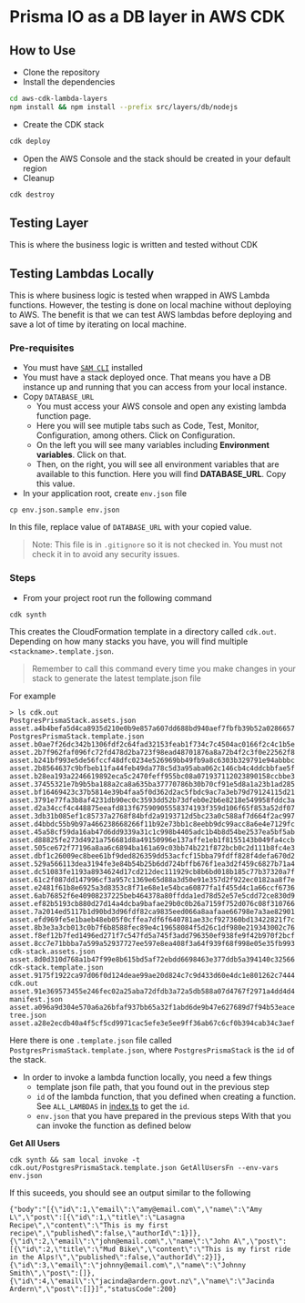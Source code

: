 # Prisma IO as a DB layer in AWS CDK

## How to Use

- Clone the repository
- Install the dependencies
```bash
cd aws-cdk-lambda-layers
npm install && npm install --prefix src/layers/db/nodejs
```
- Create the CDK stack
```bash
cdk deploy
```
- Open the AWS Console and the stack should be created in your default region
- Cleanup
```bash
cdk destroy
```

## Testing Layer
This is where the business logic is written
and tested without CDK

## Testing Lambdas Locally
This is where business logic is tested when wrapped in AWS Lambda functions. However, the testing is done
on local machine without deploying to AWS.
The benefit is that we can test AWS lambdas before deploying and save a lot of time by iterating on local machine.

### Pre-requisites
- You must have [`SAM CLI`](https://docs.aws.amazon.com/serverless-application-model/latest/developerguide/install-sam-cli.html) installed
- You must have a stack deployed once. That means you have a DB instance up and running
that you can access from your local instance.
- Copy `DATABASE_URL`
  - You must access your AWS console and open any existing lambda function page.
  - Here you will see mutiple tabs such as Code, Test, Monitor, Configuration, among others. Click on Configuration.
  - On the left you will see many variables including **Environment variables**. Click on that.
  - Then, on the right, you will see all environment variables that are available to this function. Here you will find **DATABASE_URL**. Copy this value.
- In your application root, create `env.json` file
```shell
cp env.json.sample env.json
```
In this file, replace value of `DATABASE_URL` with your copied value.
> Note: This file is in `.gitignore` so it is not checked in. You must not check it in to avoid
> any security issues.

### Steps
- From your project root run the following command
```shell
cdk synth
```
This creates the CloudFormation template in a directory called `cdk.out`. Depending on how many stacks you have, you will find multiple `<stackname>.template.json`.
> Remember to call this command every time you make changes in your stack to generate the latest template.json file

For example
```shell
> ls cdk.out 
PostgresPrismaStack.assets.json                                        asset.a4b4befa5d4ca8935d210e0b9e857a607dd688bd940aef7fbfb39b52a0286657
PostgresPrismaStack.template.json                                      asset.b0ae7f26dc342b1306fdf2c64fad32153feab1f734c7c4504ac0166f2c4c1b5e
asset.2b7f962faf096fc72fd478d2ba723f98ead48701876a8a72b4f2c3f0e22562f8 asset.b241bf993e5de56fccf48dfc0234e526969bb49fb9a8c6303b329791e94abbbc
asset.2b8564637c9bfbeb11fa44feb49da778c5d3a95aba062c146cb4c4ddcbbfae5f asset.b28ea193a2246619892eca5c2470feff955bc08a071937112023890158ccbbe3
asset.37455321e7b9b5ba188a2ca8a635ba37770786b30b70cf91e5d8a1a23b1ad285 asset.bf16469423c37b5814e39b4faa5f0d362d2ac5fbdc9ac7a3eb79d79124115d21
asset.3791e77fa3b8af4231db90ec0c3593dd52b73dfeb0e2b6e8218e549958fddc3a asset.d2a34ccf4c448875eeafd813f67590905558374193f359d106f65f853a52df07
asset.3db31b085ef1c85737a2768f84bfd2a9193712d5bc23a0c588af7d664f2ac997 asset.d4bbdc55b9b97a466238668266f11b92e73bb1c8eebb9dc99acc8a6e4e7129fc
asset.45a58cf59da16ab47d6dd9339a31c1c998b4405adc1b4b8d54be2537ea5bf5ab asset.d88825fe273d4921a756681d8a49150996e137affe1eb1f8155143b049fa4ccb
asset.505ce672f77196a8aa6c6894ba161a69c03bb74b221f872bcb0c2d111b8fc4e3 asset.dbf1c26009ec8bee61bf9ded826359dd53acfcf15bba79fdff828f4defa670d2
asset.529a566113dea3194fe3e84b54b25b6dd724bffb676f1ea3d2f459c6827b71a4 asset.dc51083fe1193a8934624d17cd212dec111929cb8b6bd018b185c77b37320a7f
asset.61c2f087dd147996cf3a957c1369e65d88a3d50e91e357d2f922ec0182aa8f7e asset.e2481f61b8e6925a3d8353c8f71e68e1e54bca60877fa1f455d4c1a66ccf6736
asset.6ab76852f6e40908237225beb464378a80ffdda1ed78d52e57e5cdd72ce830d9 asset.ef82b5193cb880d27d14a4dcba9bafae29b0c0b26a7159f752d076c08f310766
asset.7a2014ed5117b1d90bd3d96fdf82ca9835eed066a8aafaae66798e7a3ae82901 asset.efd969fe5e1baeb48eb05f0cffea7df6f640781ae33cf927360bd13422821f7c
asset.8b3e3a3cb013c0b7f6b8588fec89e4c19658084f5d26c1df980e219343002c76 asset.f8ef12b7fed1496ed271f7c547fd5a745f3add796350ef938fe9f42b970f2bcf
asset.8cc7e71bbba7a599a52937727ee597e8ea408f3a64f939f68f998e05e35fb993 cdk-stack.assets.json
asset.8d0d310d768a1b47f99e8b615bd5af72ebdd6698463e377ddb5a394140c32566 cdk-stack.template.json
asset.9175f1922ca97d06f0d124deae99ae20d824c7c9d433d60e4dc1e801262c7444 cdk.out
asset.91e369573455e246fec02a25aba72dfdb3a72a5db588a07d4767f2971a4dd4d4 manifest.json
asset.a096a9d304e570a6a26bfaf937bb65a32f1abd6de9b47e627689d7f94b53eace tree.json
asset.a28e2ecdb40a4f5cf5cd9971cac5efe3e5ee9ff36ab67c6cf0b394cab34c3aef
```
Here there is one `.template.json` file called `PostgresPrismaStack.template.json`, where `PostgresPrismaStack` is the `id` of the stack.
- In order to invoke a lambda function locally, you need a few things
    - template json file path, that you found out in the previous step
    - `id` of the lambda function, that you defined when creating a function. See `ALL_LAMBDAS` in [index.ts](./lib/lambdas/index.ts) to get the `id`.
    - `env.json` that you have prepared in the previous steps 
With that you can invoke the function as defined below

**Get All Users**
```shell
cdk synth && sam local invoke -t cdk.out/PostgresPrismaStack.template.json GetAllUsersFn --env-vars env.json
```
If this suceeds, you should see an output similar to the following
```shell
{"body":"[{\"id\":1,\"email\":\"amy@email.com\",\"name\":\"Amy L\",\"post\":[{\"id\":1,\"title\":\"Lasagna Recipe\",\"content\":\"This is my first recipe\",\"published\":false,\"authorId\":1}]},{\"id\":2,\"email\":\"john@email.com\",\"name\":\"John A\",\"post\":[{\"id\":2,\"title\":\"Mud Bike\",\"content\":\"This is my first ride in the Alps!\",\"published\":false,\"authorId\":2}]},{\"id\":3,\"email\":\"johnny@email.com\",\"name\":\"Johnny Smith\",\"post\":[]},{\"id\":4,\"email\":\"jacinda@ardern.govt.nz\",\"name\":\"Jacinda Ardern\",\"post\":[]}]","statusCode":200}
```
